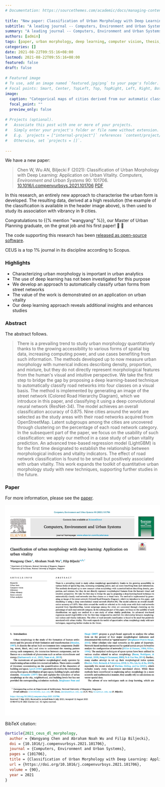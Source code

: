 ```yaml
---
# Documentation: https://sourcethemes.com/academic/docs/managing-content/

title: "New paper: Classification of Urban Morphology with Deep Learning"
subtitle: "A leading journal -- Computers, Environment and Urban Systems, publishes our pioneering work on the application of computer vision in studying the urban form"
summary: "A leading journal -- Computers, Environment and Urban Systems, publishes our pioneering work on the application of computer vision in studying the urban form"
authors: [admin]
tags: [paper, urban morphology, deep learning, computer vision, thesis, dissertation]
categories: []
date: 2021-08-22T09:55:16+08:00
lastmod: 2021-08-22T09:55:16+08:00
featured: false
draft: false

# Featured image
# To use, add an image named `featured.jpg/png` to your page's folder.
# Focal points: Smart, Center, TopLeft, Top, TopRight, Left, Right, BottomLeft, Bottom, BottomRight.
image:
  caption: "Categorical maps of cities derived from our automatic classification method."
  focal_point: ""
  preview_only: false

# Projects (optional).
#   Associate this post with one or more of your projects.
#   Simply enter your project's folder or file name without extension.
#   E.g. `projects = ["internal-project"]` references `content/project/deep-learning/index.md`.
#   Otherwise, set `projects = []`.

---
```


We have a new paper:

> Chen W, Wu AN, Biljecki F (2021): Classification of Urban Morphology with Deep Learning: Application on Urban Vitality. _Computers, Environment and Urban Systems_ 90: 101706. [<i class="ai ai-doi-square ai"></i> 10.1016/j.compenvurbsys.2021.101706](https://doi.org/10.1016/j.compenvurbsys.2021.101706) [<i class="far fa-file-pdf"></i> PDF](/publication/2021-ceus-dl-morphology/2021-ceus-dl-morphology.pdf) <i class="ai ai-open-access-square ai"></i>


In this research, an entirely new approach to characterise the urban form is developed.
The resulting data, derived at a high resolution (the example of the classification is available in the header image above), is then used to study its association with vibrancy in 9 cities.

Congratulations to {{% mention "wangyang" %}}, our Master of Urban Planning graduate, on the great job and his first paper! :raised_hands: :clap:

The code supporting this research has been [released as open-source software](https://github.com/ualsg/Road-Network-Classification). 

CEUS is a top 1% journal in its discipline according to Scopus.


### Highlights

- Characterizing urban morphology is important in urban analytics
- The use of deep learning has not been investigated for this purpose
- We develop an approach to automatically classify urban forms from street networks
- The value of the work is demonstrated on an application on urban vitality
- Our deep learning approach reveals additional insights and enhances studies


### Abstract

The abstract follows.

> There is a prevailing trend to study urban morphology quantitatively thanks to the growing accessibility to various forms of spatial big data, increasing computing power, and use cases benefiting from such information. The methods developed up to now measure urban morphology with numerical indices describing density, proportion, and mixture, but they do not directly represent morphological features from the human's visual and intuitive perspective. We take the first step to bridge the gap by proposing a deep learning-based technique to automatically classify road networks into four classes on a visual basis. The method is implemented by generating an image of the street network (Colored Road Hierarchy Diagram), which we introduce in this paper, and classifying it using a deep convolutional neural network (ResNet-34). The model achieves an overall classification accuracy of 0.875. Nine cities around the world are selected as the study areas with their road networks acquired from OpenStreetMap. Latent subgroups among the cities are uncovered through clustering on the percentage of each road network category. In the subsequent part of the paper, we focus on the usability of such classification: we apply our method in a case study of urban vitality prediction. An advanced tree-based regression model (LightGBM) is for the first time designated to establish the relationship between morphological indices and vitality indicators. The effect of road network classification is found to be small but positively associated with urban vitality. This work expands the toolkit of quantitative urban morphology study with new techniques, supporting further studies in the future.

### Paper 

For more information, please see the [paper](/publication/2021-ceus-dl-morphology/).

[![](page-one.png)](/publication/2021-ceus-dl-morphology/)

BibTeX citation:
```bibtex
@article{2021_ceus_dl_morphology,
  author = {Wangyang Chen and Abraham Noah Wu and Filip Biljecki},
  doi = {10.1016/j.compenvurbsys.2021.101706},
  journal = {Computers, Environment and Urban Systems},
  pages = {101706},
  title = {Classification of Urban Morphology with Deep Learning: Application on Urban Vitality},
  url = {https://doi.org/10.1016/j.compenvurbsys.2021.101706},
  volume = {90},
  year = 2021
}
```


